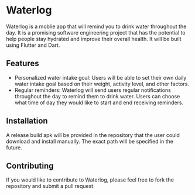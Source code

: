 # Waterlog

Waterlog is a moblie app that will remind you to drink water throughout the day. It is a promising software engineering project that has the potential to help people stay hydrated and improve their overall health. It will be built using Flutter and Dart.

## Features

* Personalized water intake goal: Users will be able to set their own daily water intake goal based on their weight, activity level, and other factors.
* Regular reminders: Waterlog will send users regular notifications throughout the day to remind them to drink water. Users can choose what time of day they would like to start and end receiving reminders.

## Installation

A release build apk will be provided in the repository that the user could download and install manually. The exact path will be specified in the future.

## Contributing

If you would like to contribute to Waterlog, please feel free to fork the repository and submit a pull request.
